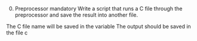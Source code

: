 0. Preprocessor
mandatory
Write a script that runs a C file through the preprocessor and save the result into another file.

The C file name will be saved in the variable 
The output should be saved in the file c
